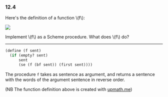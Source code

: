 ### 12.4

Here's the definition of a function \\(f\\):

![](http://tex.s2cms.ru/svg/f(sent)%20%3D%20%5Cleft%5C%7B%0A%20%20%5Cbegin%7Barray%7D%7Bll%7D%0A%20%20%20%20%7Bsent%2C%7D%20%26%20%5Ctext%7Bif%20%7D%20sent%20%5Ctext%7B%20is%20empty%3B%7D%20%5C%5C%0A%20%20%20%20%7B%5Ctexttt%7Bsentence%7D(f(%5Ctexttt%7Bbutfirst%7D(sent))%2C%5Ctexttt%7Bfirst%7D(sent))%7D%2C%20%26%20%5Ctext%7Botherwise.%7D%0A%20%20%5Cend%7Barray%7D%0A%5Cright.)

Implement \\(f\\) as a Scheme procedure. What does \\(f\\) do?

***

~~~ scheme
(define (f sent)
  (if (empty? sent)
      sent
      (se (f (bf sent)) (first sent))))
~~~

The procedure `f` takes as sentence as argument, and returns a sentence with the words of the argument sentence in reverse order.

(NB The function definition above is created with [upmath.me](https://upmath.me/))

[$$]::
[(sent) = \left\{]::
[\begin{array}{ll}]::
[  {sent,} & \text{if } sent \text{ is empty;} \\]::
[  {\texttt{sentence}(f(\texttt{butfirst}(sent)),\texttt{first}(sent))}, & \text{otherwise.}]::
[\end{array}]::
[\right.]::
[$$]::
